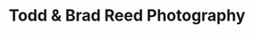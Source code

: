 ---
title: "Todd & Brad Reed Photography"
url: /ludington/todd-und-brad-reed-photography/
shop: Foto
---